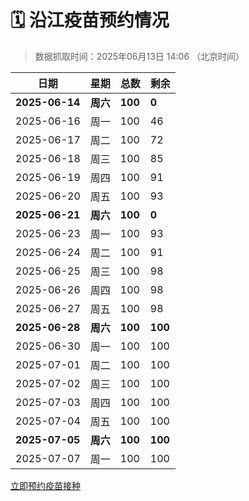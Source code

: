 # 🗓️ 沿江疫苗预约情况

> 数据抓取时间：2025年06月13日 14:06 （北京时间）

| 日期 | 星期 | 总数 | 剩余 |
|------|------|------|------|
| **2025-06-14** | **周六** | **100** | **0** |
| 2025-06-16 | 周一 | 100 | 46 |
| 2025-06-17 | 周二 | 100 | 72 |
| 2025-06-18 | 周三 | 100 | 85 |
| 2025-06-19 | 周四 | 100 | 91 |
| 2025-06-20 | 周五 | 100 | 93 |
| **2025-06-21** | **周六** | **100** | **0** |
| 2025-06-23 | 周一 | 100 | 93 |
| 2025-06-24 | 周二 | 100 | 91 |
| 2025-06-25 | 周三 | 100 | 98 |
| 2025-06-26 | 周四 | 100 | 98 |
| 2025-06-27 | 周五 | 100 | 98 |
| **2025-06-28** | **周六** | **100** | **100** |
| 2025-06-30 | 周一 | 100 | 100 |
| 2025-07-01 | 周二 | 100 | 100 |
| 2025-07-02 | 周三 | 100 | 100 |
| 2025-07-03 | 周四 | 100 | 100 |
| 2025-07-04 | 周五 | 100 | 100 |
| **2025-07-05** | **周六** | **100** | **100** |
| 2025-07-07 | 周一 | 100 | 100 |


<div class="button-container">
<a class="btn" href="http://yfzweb.ishequ.net/#/login" target="_blank">立即预约疫苗接种</a>
</div>

